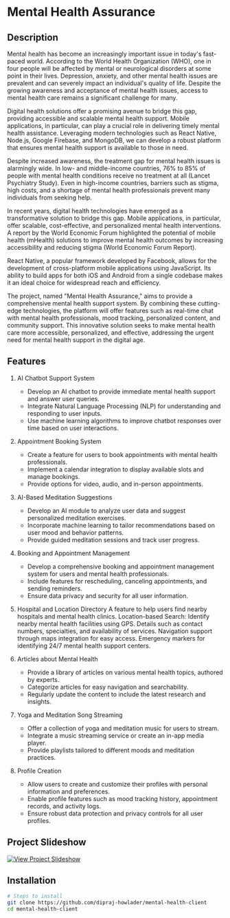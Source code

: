 # Mental Health Assurance

## Description
Mental health has become an increasingly important issue in today's fast-paced world. According to the World Health Organization (WHO), one in four people will be affected by mental or neurological disorders at some point in their lives. Depression, anxiety, and other mental health issues are prevalent and can severely impact an individual's quality of life. Despite the growing awareness and acceptance of mental health issues, access to mental health care remains a significant challenge for many.

Digital health solutions offer a promising avenue to bridge this gap, providing accessible and scalable mental health support. Mobile applications, in particular, can play a crucial role in delivering timely mental health assistance. Leveraging modern technologies such as React Native, Node.js, Google Firebase, and MongoDB, we can develop a robust platform that ensures mental health support is available to those in need.

Despite increased awareness, the treatment gap for mental health issues is alarmingly wide. In low- and middle-income countries, 76% to 85% of people with mental health conditions receive no treatment at all (Lancet Psychiatry Study). Even in high-income countries, barriers such as stigma, high costs, and a shortage of mental health professionals prevent many individuals from seeking help.

In recent years, digital health technologies have emerged as a transformative solution to bridge this gap. Mobile applications, in particular, offer scalable, cost-effective, and personalized mental health interventions. A report by the World Economic Forum highlighted the potential of mobile health (mHealth) solutions to improve mental health outcomes by increasing accessibility and reducing stigma (World Economic Forum Report).

React Native, a popular framework developed by Facebook, allows for the development of cross-platform mobile applications using JavaScript. Its ability to build apps for both iOS and Android from a single codebase makes it an ideal choice for widespread reach and efficiency.

The project, named "Mental Health Assurance," aims to provide a comprehensive mental health support system. By combining these cutting-edge technologies, the platform will offer features such as real-time chat with mental health professionals, mood tracking, personalized content, and community support. This innovative solution seeks to make mental health care more accessible, personalized, and effective, addressing the urgent need for mental health support in the digital age.


## Features
1. AI Chatbot Support System
   - Develop an AI chatbot to provide immediate mental health support and answer user queries.
   - Integrate Natural Language Processing (NLP) for understanding and responding to user inputs.
   - Use machine learning algorithms to improve chatbot responses over time based on user interactions.

2. Appointment Booking System
   - Create a feature for users to book appointments with mental health professionals.
   - Implement a calendar integration to display available slots and manage bookings.
   - Provide options for video, audio, and in-person appointments.

3. AI-Based Meditation Suggestions
   - Develop an AI module to analyze user data and suggest personalized meditation exercises.
   - Incorporate machine learning to tailor recommendations based on user mood and behavior patterns.
   - Provide guided meditation sessions and track user progress.

4. Booking and Appointment Management
   - Develop a comprehensive booking and appointment management system for users and mental health professionals.
   - Include features for rescheduling, canceling appointments, and sending reminders.
   - Ensure data privacy and security for all user information.

5. Hospital and Location Directory
A feature to help users find nearby hospitals and mental health clinics.
Location-based Search: Identify nearby mental health facilities using GPS.
Details such as contact numbers, specialties, and availability of services.
Navigation support through maps integration for easy access.
Emergency markers for identifying 24/7 mental health support centers.


6. Articles about Mental Health
   - Provide a library of articles on various mental health topics, authored by experts.
   - Categorize articles for easy navigation and searchability.
   - Regularly update the content to include the latest research and insights.

7. Yoga and Meditation Song Streaming
   - Offer a collection of yoga and meditation music for users to stream.
   - Integrate a music streaming service or create an in-app media player.
   - Provide playlists tailored to different moods and meditation practices.

8. Profile Creation
   - Allow users to create and customize their profiles with personal information and preferences.
   - Enable profile features such as mood tracking history, appointment records, and activity logs.
   - Ensure robust data protection and privacy controls for all user profiles.


## Project Slideshow

[![View Project Slideshow](https://img.shields.io/badge/View-Project%20Slideshow-blue?style=for-the-badge&logo=canva)](https://www.canva.com/design/DAGXdvBK3Es/wy1tyS3i5K21QUcNoW6_oQ/edit?utm_content=DAGXdvBK3Es&utm_campaign=designshare&utm_medium=link2&utm_source=sharebutton)


## Installation
```bash
# Steps to install
git clone https://github.com/dipraj-howlader/mental-health-client
cd mental-health-client
